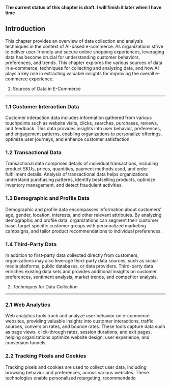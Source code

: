 **The current status of this chapter is draft. I will finish it later when I have time**

Introduction
------------

This chapter provides an overview of data collection and analysis techniques in the context of AI-based e-commerce. As organizations strive to deliver user-friendly and secure online shopping experiences, leveraging data has become crucial for understanding customer behaviors, preferences, and trends. This chapter explores the various sources of data in e-commerce, techniques for collecting and analyzing data, and how AI plays a key role in extracting valuable insights for improving the overall e-commerce experience.

1. Sources of Data in E-Commerce
--------------------------------

### 1.1 Customer Interaction Data

Customer interaction data includes information gathered from various touchpoints such as website visits, clicks, searches, purchases, reviews, and feedback. This data provides insights into user behavior, preferences, and engagement patterns, enabling organizations to personalize offerings, optimize user journeys, and enhance customer satisfaction.

### 1.2 Transactional Data

Transactional data comprises details of individual transactions, including product SKUs, prices, quantities, payment methods used, and order fulfillment details. Analysis of transactional data helps organizations understand purchasing patterns, identify bestselling products, optimize inventory management, and detect fraudulent activities.

### 1.3 Demographic and Profile Data

Demographic and profile data encompasses information about customers' age, gender, location, interests, and other relevant attributes. By analyzing demographic and profile data, organizations can segment their customer base, target specific customer groups with personalized marketing campaigns, and tailor product recommendations to individual preferences.

### 1.4 Third-Party Data

In addition to first-party data collected directly from customers, organizations may also leverage third-party data sources, such as social media platforms, public databases, or data providers. Third-party data enriches existing data sets and provides additional insights on customer preferences, sentiment analysis, market trends, and competitor analysis.

2. Techniques for Data Collection
---------------------------------

### 2.1 Web Analytics

Web analytics tools track and analyze user behavior on e-commerce websites, providing valuable insights into customer interactions, traffic sources, conversion rates, and bounce rates. These tools capture data such as page views, click-through rates, session durations, and exit pages, helping organizations optimize website design, user experience, and conversion funnels.

### 2.2 Tracking Pixels and Cookies

Tracking pixels and cookies are used to collect user data, including browsing behavior and preferences, across various websites. These technologies enable personalized retargeting, recommendatio
